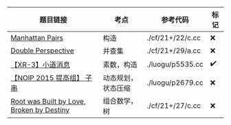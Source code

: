 | 题目链接                                                                                   | 考点               | 参考代码         | 标记 |
|--------------------------------------------------------------------------------------------|--------------------|------------------|------|
| [Manhattan Pairs](https://codeforces.com/contest/2122/problem/C)                           | 构造               | ./cf/21+/22/c.cc | ❌   |
| [Double Perspective](https://codeforces.com/contest/2129/problem/A)                        | 并查集             | ./cf/21+/29/a.cc | ❌   |
| [【XR-3】小道消息](https://www.luogu.com.cn/problem/P5535)                                 | 素数，构造         | ./luogu/p5535.cc | ✔️   |
| [【NOIP 2015 提高组】 子串](https://www.luogu.com.cn/problem/P2679)                        | 动态规划，状态压缩 | ./luogu/p2679.cc | ❌   |
| [Root was Built by Love, Broken by Destiny](https://codeforces.com/contest/2127/problem/D) | 组合数学，树       | ./cf/21+/27/c.cc | ❌   |
